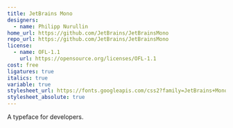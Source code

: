 ```yaml
---
title: JetBrains Mono
designers:
  - name: Philipp Nurullin
home_url: https://github.com/JetBrains/JetBrainsMono
repo_url: https://github.com/JetBrains/JetBrainsMono
license:
  - name: OFL-1.1
    url: https://opensource.org/licenses/OFL-1.1
cost: free
ligatures: true
italics: true
variable: true
stylesheet_url: https://fonts.googleapis.com/css2?family=JetBrains+Mono&display=swap
stylesheet_absolute: true
---
```


A typeface for developers.
